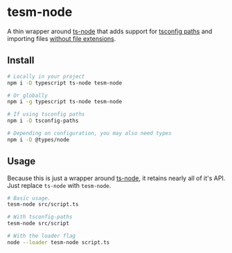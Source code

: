 # tesm-node

A thin wrapper around [ts-node](https://github.com/TypeStrong/ts-node) that adds
support for [tsconfig paths](https://www.typescriptlang.org/docs/handbook/module-resolution.html#path-mapping) and importing files [without file extensions](https://nodejs.org/api/esm.html#mandatory-file-extensions).

## Install

```sh
# Locally in your project
npm i -D typescript ts-node tesm-node

# Or globally
npm i -g typescript ts-node tesm-node

# If using tsconfig paths
npm i -D tsconfig-paths

# Depending on configuration, you may also need types
npm i -D @types/node
```

## Usage

Because this is just a wrapper around
[ts-node](https://www.npmjs.com/package/ts-node), it retains nearly all of it's API. Just replace `ts-node` with
`tesm-node`.

```sh
# Basic usage.
tesm-node src/script.ts

# With tsconfig-paths
tesm-node src/script

# With the loader flag
node --loader tesm-node script.ts
```
